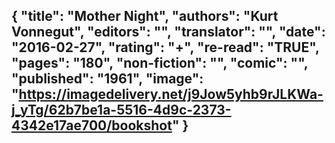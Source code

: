 {
 "title": "Mother Night",
 "authors": "Kurt Vonnegut",
 "editors": "",
 "translator": "",
 "date": "2016-02-27",
 "rating": "+",
 "re-read": "TRUE",
 "pages": "180",
 "non-fiction": "",
 "comic": "",
 "published": "1961",
 "image": "https://imagedelivery.net/j9Jow5yhb9rJLKWa-j_yTg/62b7be1a-5516-4d9c-2373-4342e17ae700/bookshot"
}
---

